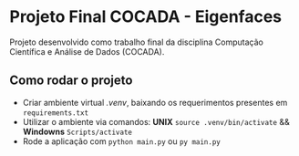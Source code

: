 # Projeto Final COCADA - Eigenfaces

Projeto desenvolvido como trabalho final da disciplina Computação Científica e Análise de Dados (COCADA).

## Como rodar o projeto

- Criar ambiente virtual *.venv*, baixando os requerimentos presentes em `requirements.txt`
- Utilizar o ambiente via comandos: **UNIX** ```source .venv/bin/activate``` && **Windowns** ```Scripts/activate```
- Rode a aplicação com `python main.py` ou `py main.py`
